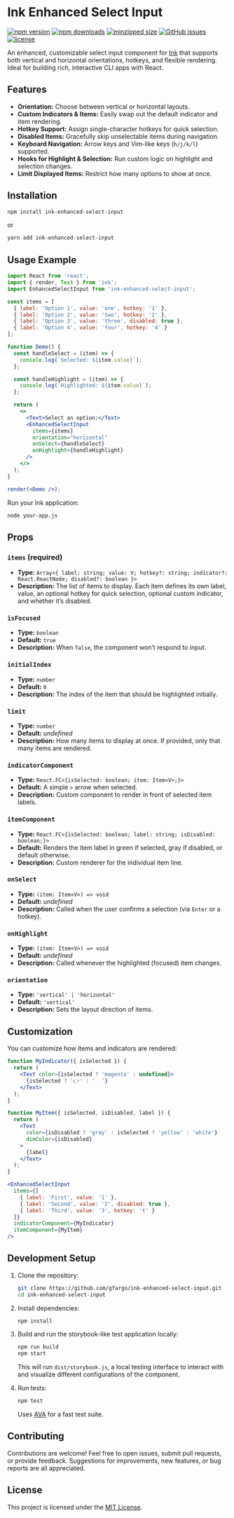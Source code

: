 # Ink Enhanced Select Input


[![npm version](https://img.shields.io/npm/v/ink-enhanced-select-input.svg)](https://www.npmjs.com/package/ink-enhanced-select-input)
[![npm downloads](https://img.shields.io/npm/dm/ink-enhanced-select-input.svg)](https://www.npmjs.com/package/ink-enhanced-select-input)
[![minzipped size](https://img.shields.io/bundlephobia/minzip/ink-enhanced-select-input.svg)](https://bundlephobia.com/result?p=ink-enhanced-select-input)
[![GitHub issues](https://img.shields.io/github/issues/gfargo/ink-enhanced-select-input.svg)](https://github.com/gfargo/ink-enhanced-select-input/issues)
[![license](https://img.shields.io/github/license/gfargo/ink-enhanced-select-input.svg)](./LICENSE)


An enhanced, customizable select input component for [Ink](https://github.com/vadimdemedes/ink) that supports both vertical and horizontal orientations, hotkeys, and flexible rendering. Ideal for building rich, interactive CLI apps with React.

## Features

- **Orientation:** Choose between vertical or horizontal layouts.
- **Custom Indicators & Items:** Easily swap out the default indicator and item rendering.
- **Hotkey Support:** Assign single-character hotkeys for quick selection.
- **Disabled Items:** Gracefully skip unselectable items during navigation.
- **Keyboard Navigation:** Arrow keys and Vim-like keys (`h/j/k/l`) supported.
- **Hooks for Highlight & Selection:** Run custom logic on highlight and selection changes.
- **Limit Displayed Items:** Restrict how many options to show at once.

## Installation

```bash
npm install ink-enhanced-select-input
```

or

```bash
yarn add ink-enhanced-select-input
```

## Usage Example

```jsx
import React from 'react';
import { render, Text } from 'ink';
import EnhancedSelectInput from 'ink-enhanced-select-input';

const items = [
  { label: 'Option 1', value: 'one', hotkey: '1' },
  { label: 'Option 2', value: 'two', hotkey: '2' },
  { label: 'Option 3', value: 'three', disabled: true },
  { label: 'Option 4', value: 'four', hotkey: '4' }
];

function Demo() {
  const handleSelect = (item) => {
    console.log(`Selected: ${item.value}`);
  };

  const handleHighlight = (item) => {
    console.log(`Highlighted: ${item.value}`);
  };

  return (
    <>
      <Text>Select an option:</Text>
      <EnhancedSelectInput
        items={items}
        orientation="horizontal"
        onSelect={handleSelect}
        onHighlight={handleHighlight}
      />
    </>
  );
}

render(<Demo />);
```

Run your Ink application:

```bash
node your-app.js
```

## Props

### `items` (required)

- **Type:** `Array<{ label: string; value: V; hotkey?: string; indicator?: React.ReactNode; disabled?: boolean }>`
- **Description:** The list of items to display. Each item defines its own label, value, an optional hotkey for quick selection, optional custom indicator, and whether it’s disabled.

### `isFocused`

- **Type:** `boolean`
- **Default:** `true`
- **Description:** When `false`, the component won’t respond to input.

### `initialIndex`

- **Type:** `number`
- **Default:** `0`
- **Description:** The index of the item that should be highlighted initially.

### `limit`

- **Type:** `number`
- **Default:** *undefined*
- **Description:** How many items to display at once. If provided, only that many items are rendered.

### `indicatorComponent`

- **Type:** `React.FC<{isSelected: boolean; item: Item<V>;}>`
- **Default:** A simple `>` arrow when selected.
- **Description:** Custom component to render in front of selected item labels.

### `itemComponent`

- **Type:** `React.FC<{isSelected: boolean; label: string; isDisabled: boolean;}>`
- **Default:** Renders the item label in green if selected, gray if disabled, or default otherwise.
- **Description:** Custom renderer for the individual item line.

### `onSelect`

- **Type:** `(item: Item<V>) => void`
- **Default:** *undefined*
- **Description:** Called when the user confirms a selection (via `Enter` or a hotkey).

### `onHighlight`

- **Type:** `(item: Item<V>) => void`
- **Default:** *undefined*
- **Description:** Called whenever the highlighted (focused) item changes.

### `orientation`

- **Type:** `'vertical' | 'horizontal'`
- **Default:** `'vertical'`
- **Description:** Sets the layout direction of items.

## Customization

You can customize how items and indicators are rendered:

```jsx
function MyIndicator({ isSelected }) {
  return (
    <Text color={isSelected ? 'magenta' : undefined}>
      {isSelected ? '👉' : '  '}
    </Text>
  );
}

function MyItem({ isSelected, isDisabled, label }) {
  return (
    <Text
      color={isDisabled ? 'gray' : isSelected ? 'yellow' : 'white'}
      dimColor={isDisabled}
    >
      {label}
    </Text>
  );
}

<EnhancedSelectInput
  items={[
    { label: 'First', value: '1' },
    { label: 'Second', value: '2', disabled: true },
    { label: 'Third', value: '3', hotkey: 't' }
  ]}
  indicatorComponent={MyIndicator}
  itemComponent={MyItem}
/>
```

## Development Setup

1. Clone the repository:

   ```bash
   git clone https://github.com/gfargo/ink-enhanced-select-input.git
   cd ink-enhanced-select-input
   ```

2. Install dependencies:

   ```bash
   npm install
   ```

3. Build and run the storybook-like test application locally:

   ```bash
   npm run build
   npm start
   ```

   This will run `dist/storybook.js`, a local testing interface to interact with and visualize different configurations of the component.

4. Run tests:

   ```bash
   npm test
   ```

   Uses [AVA](https://github.com/avajs/ava) for a fast test suite.

## Contributing

Contributions are welcome! Feel free to open issues, submit pull requests, or provide feedback. Suggestions for improvements, new features, or bug reports are all appreciated.

## License

This project is licensed under the [MIT License](./LICENSE).

```
